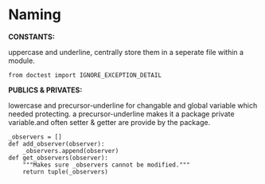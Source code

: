 Naming
=========

**CONSTANTS:**

uppercase and underline, centrally store them in a seperate file within a module. 

	from doctest import IGNORE_EXCEPTION_DETAIL


**PUBLICS & PRIVATES:**

lowercase and precursor-underline for changable and global variable which needed protecting.
a precursor-underline makes it a package private variable.and often setter & getter are provide 
by the package. 

	_observers = []
	def add_observer(observer):
		_observers.append(observer)
	def get_observers(observer):
		"""Makes sure _observers cannot be modified."""
		return tuple(_observers)
